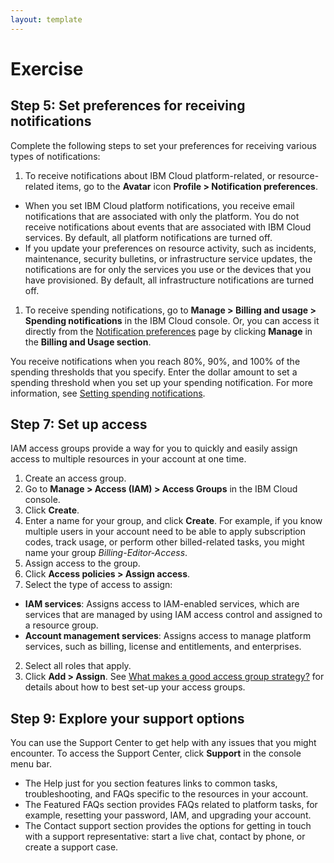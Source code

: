 ```yaml
---
layout: template
---
```

# Exercise

## Step 5: Set preferences for receiving notifications

Complete the following steps to set your preferences for receiving various types of notifications:

1. To receive notifications about IBM Cloud platform-related, or resource-related items, go to the **Avatar** icon **Profile > Notification preferences**.
- When you set IBM Cloud platform notifications, you receive email notifications that are associated with only the platform. You do not receive notifications about events that are associated with IBM Cloud services. By default, all platform notifications are turned off.
- If you update your preferences on resource activity, such as incidents, maintenance, security bulletins, or infrastructure service updates, the notifications are for only the services you use or the devices that you have provisioned. By default, all infrastructure notifications are turned off.
1. To receive spending notifications, go to **Manage > Billing and usage > Spending notifications** in the IBM Cloud console. Or, you can access it directly from the [Notification preferences](https://cloud.ibm.com/login?redirect=%2Fuser%2Fnotifications) page by clicking **Manage** in the **Billing and Usage section**.

You receive notifications when you reach 80%, 90%, and 100% of the spending thresholds that you specify. Enter the dollar amount to set a spending threshold when you set up your spending notification. For more information, see [Setting spending notifications](https://cloud.ibm.com/docs/billing-usage?topic=billing-usage-spending).

## Step 7: Set up access

IAM access groups provide a way for you to quickly and easily assign access to multiple resources in your account at one time.

1. Create an access group.
2. Go to **Manage > Access (IAM) > Access Groups** in the IBM Cloud console.
2. Click **Create**.
2. Enter a name for your group, and click **Create**. For example, if you know multiple users in your account need to be able to apply subscription codes, track usage, or perform other billed-related tasks, you might name your group _Billing-Editor-Access_.
1. Assign access to the group.
2. Click **Access policies > Assign access**.
2. Select the type of access to assign:
- **IAM services**: Assigns access to IAM-enabled services, which are services that are managed by using IAM access control and assigned to a resource group.
- **Account management services**: Assigns access to manage platform services, such as billing, license and entitlements, and enterprises.
2. Select all roles that apply.
2. Click **Add > Assign**.
See [What makes a good access group strategy?](https://cloud.ibm.com/docs/account?topic=account-account_setup#resource-group-strategy) for details about how to best set-up your access groups.

## Step 9: Explore your support options

You can use the Support Center to get help with any issues that you might encounter. To access the Support Center, click **Support** in the console menu bar.

- The Help just for you section features links to common tasks, troubleshooting, and FAQs specific to the resources in your account.
- The Featured FAQs section provides FAQs related to platform tasks, for example, resetting your password, IAM, and upgrading your account.
- The Contact support section provides the options for getting in touch with a support representative: start a live chat, contact by phone, or create a support case.